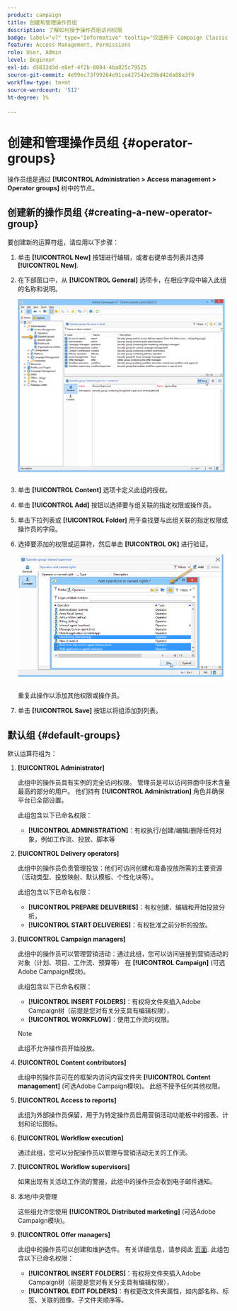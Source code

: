 ```yaml
---
product: campaign
title: 创建和管理操作员组
description: 了解如何授予操作员组访问权限
badge: label="v7" type="Informative" tooltip="仅适用于 Campaign Classic v7"
feature: Access Management, Permissions
role: User, Admin
level: Beginner
exl-id: d5833d3d-e8ef-4f2b-8084-4ba825c79525
source-git-commit: 4e99ec73f99264e91ca427542e29bd42da88a3f9
workflow-type: tm+mt
source-wordcount: '512'
ht-degree: 1%

---
```


# 创建和管理操作员组 {#operator-groups}



操作员组是通过 **[!UICONTROL Administration > Access management > Operator groups]** 树中的节点。

## 创建新的操作员组 {#creating-a-new-operator-group}

要创建新的运算符组，请应用以下步骤：

1. 单击 **[!UICONTROL New]** 按钮进行编辑，或者右键单击列表并选择 **[!UICONTROL New]**.
1. 在下部窗口中，从 **[!UICONTROL General]** 选项卡，在相应字段中输入此组的名称和说明。

   ![](assets/s_ncs_user_create_operator_gp.png)

1. 单击 **[!UICONTROL Content]** 选项卡定义此组的授权。
1. 单击 **[!UICONTROL Add]** 按钮以选择要与组关联的指定权限或操作员。
1. 单击下拉列表或 **[!UICONTROL Folder]** 用于查找要与此组关联的指定权限或操作员的字段。
1. 选择要添加的权限或运算符，然后单击 **[!UICONTROL OK]** 进行验证。

   ![](assets/s_ncs_user_create_operator_gp03.png)

   重复此操作以添加其他权限或操作员。

1. 单击 **[!UICONTROL Save]** 按钮以将组添加到列表。

## 默认组 {#default-groups}

默认运算符组为：

1. **[!UICONTROL Administrator]**

   此组中的操作员具有实例的完全访问权限。 管理员是可以访问界面中技术含量最高的部分的用户。 他们持有 **[!UICONTROL Administration]** 角色并确保平台已全部设置。

   此组包含以下已命名权限：

   * **[!UICONTROL ADMINISTRATION]**：有权执行/创建/编辑/删除任何对象，例如工作流、投放、脚本等

1. **[!UICONTROL Delivery operators]**

   此组中的操作员负责管理投放：他们可访问创建和准备投放所需的主要资源（活动类型、投放映射、默认模板、个性化块等）。

   此组包含以下已命名权限：

   * **[!UICONTROL PREPARE DELIVERIES]**：有权创建、编辑和开始投放分析，
   * **[!UICONTROL START DELIVERIES]**：有权批准之前分析的投放。

1. **[!UICONTROL Campaign managers]**

   此组中的操作员可以管理营销活动：通过此组，您可以访问链接到营销活动的对象（计划、项目、工作流、预算等） 在 **[!UICONTROL Campaign]** (可选Adobe Campaign模块)。

   此组包含以下已命名权限：

   * **[!UICONTROL INSERT FOLDERS]**：有权将文件夹插入Adobe Campaign树（前提是您对有关分支具有编辑权限），
   * **[!UICONTROL WORKFLOW]**：使用工作流的权限。

   >[!NOTE]
   >
   >此组不允许操作员开始投放。

1. **[!UICONTROL Content contributors]**

   此组中的操作员可在的框架内访问内容文件夹 **[!UICONTROL Content management]** (可选Adobe Campaign模块)。 此组不授予任何其他权限。

1. **[!UICONTROL Access to reports]**

   此组为外部操作员保留，用于为特定操作员启用营销活动功能板中的报表、计划和论坛图标。

1. **[!UICONTROL Workflow execution]**

   通过此组，您可以分配操作员以管理与营销活动无关的工作流。

1. **[!UICONTROL Workflow supervisors]**

   如果出现有关活动工作流的警报，此组中的操作员会收到电子邮件通知。

1. 本地/中央管理

   这些组允许您使用 **[!UICONTROL Distributed marketing]** (可选Adobe Campaign模块)。

1. **[!UICONTROL Offer managers]**

   此组中的操作员可以创建和维护选件。 有关详细信息，请参阅此 [页面](../../interaction/using/operator-profiles.md).
此组包含以下已命名权限：

   * **[!UICONTROL INSERT FOLDERS]**：有权将文件夹插入Adobe Campaign树（前提是您对有关分支具有编辑权限），
   * **[!UICONTROL EDIT FOLDERS]**：有权更改文件夹属性，如内部名称、标签、关联的图像、子文件夹顺序等。
